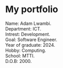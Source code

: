 <!DOCTYPE html>
<html>
<body>
  <h1> My portfolio</h1>
  <p1>Name: Adam Lwambi.<br></p1>
  <p2>Department: ICT.<br></p2>
  <p3>Intrest: Development.<br></p3>
  <p4>Goal: Software Engineer.<br></p4>
  <p5>Year of graduate: 2024.<br><p5>
  <p6>Hobby: Computing.<br></p6>
  <p7> School: MTTI.<br><p7>
   <p8> D.O.B: 2000.<br></p8>
  </body>
  </html>
